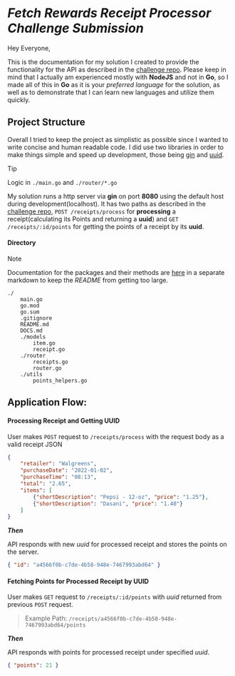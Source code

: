 # __*Fetch Rewards Receipt Processor Challenge Submission*__

Hey Everyone,

This is the documentation for my solution I created to provide the functionality for the API as described in the [challenge repo](https://github.com/fetch-rewards/receipt-processor-challenge?tab=readme-ov-file).
Please keep in mind that I actually am experienced mostly with **NodeJS** and not in **Go**, so I made all of this in **Go** as it is your _preferred language_ for the solution, as well as to demonstrate that I can learn new languages and utilize them quickly.

## Project Structure

Overall I tried to keep the project as simplistic as possible since I wanted to write concise and human readable code. I did use two libraries in order to make things simple and speed up development, those being [gin](https://github.com/gin-gonic/gin) and [uuid](https://github.com/google/uuid).

> [!TIP]
> Logic in `./main.go` and `./router/*.go`
>

My solution runs a http server via **gin** on port __8080__ using the default host during development(localhost). It has two paths as described in the [challenge repo](https://github.com/fetch-rewards/receipt-processor-challenge?tab=readme-ov-file), `POST /receipts/process` for __processing__ a receipt(calculating its Points and returning a __uuid__) and `GET /receipts/:id/points` for getting the points of a receipt by its __uuid__.


#### Directory

> [!NOTE]
> Documentation for the packages and their methods are [here](DOCS.md) in a separate markdown to keep the _README_ from getting too large.  
>

```
./
    main.go
    go.mod
    go.sum
    .gitignore
    README.md
    DOCS.md
    ./models
        item.go
        receipt.go
    ./router
        receipts.go
        router.go
    ./utils
        points_helpers.go
```

## Application Flow:


#### Processing Receipt and Getting UUID

User makes `POST` request to `/receipts/process` with the request body as a valid receipt JSON 
```json
{
    "retailer": "Walgreens",
    "purchaseDate": "2022-01-02",
    "purchaseTime": "08:13",
    "total": "2.65",
    "items": [
        {"shortDescription": "Pepsi - 12-oz", "price": "1.25"},
        {"shortDescription": "Dasani", "price": "1.40"}
    ]
}
```

__*Then*__

API responds with new _uuid_ for processed receipt and stores the points on the server.

```json
{ "id": "a4566f0b-c7de-4b58-948e-7467993abd64" }
```

#### Fetching Points for Processed Receipt by UUID

User makes `GET` request to `/receipts/:id/points` with _uuid_ returned from previous `POST` request.
> Example Path: `/receipts/a4566f0b-c7de-4b58-948e-7467993abd64/points`
>

__*Then*__

API responds with points for processed receipt under specified _uuid_.

```json
{ "points": 21 }
```